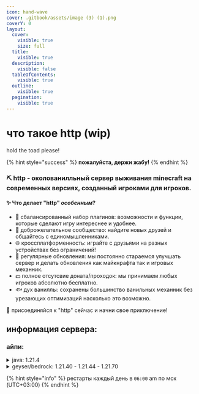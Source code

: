 ```yaml
---
icon: hand-wave
cover: .gitbook/assets/image (3) (1).png
coverY: 0
layout:
  cover:
    visible: true
    size: full
  title:
    visible: true
  description:
    visible: false
  tableOfContents:
    visible: true
  outline:
    visible: true
  pagination:
    visible: true
---
```


# что такое http (wip)

hold the toad please!

{% hint style="success" %}
**пожалуйста, держи жабу!**
{% endhint %}

### ⛏️ http - околованилльный сервер выживания minecraft на современных версиях, созданный игроками для игроков.

#### ✨ Что делает "http" _особенным_?

* 🔧 сбалансированный набор плагинов: возможности и функции, которые сделают игру интереснее и удобнее.
* 🤝 доброжелательное сообщество: найдите новых друзей и общайтесь с единомышленниками.
* 🌐 кроссплатформенность: играйте с друзьями на разных устройствах без ограничений!
* 🥳 регулярные обновления: мы постоянно стараемся улучшать сервер и делать обновления как майкнрафта так и игровых механник.
* 💵 полное отсутсвие доната/проходок: мы принимаем любых игроков абсолютно бесплатно.
* 🐟 дух ваниллы: сохранены большинство ванильных механник без урезающих оптимизаций насколько это возможно.

🚀 присоединяйся к "http" сейчас и начни свое приключение!

## информация сервера:

### айпи:

<details>

<summary>java: 1.21.4</summary>

ip: `http.ethrne.com`

</details>

<details>

<summary>geyser/bedrock: 1.21.40 - 1.21.44 - 1.21.70</summary>

ip: `http.ethrne.com`

port: `3333`

</details>

{% hint style="info" %}
рестарты каждый день в `06:00` am по мск (UTC+03:00)
{% endhint %}
